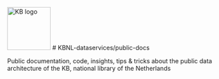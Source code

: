 <image alt="KB logo" scr="images/logos/KB_Nationale-Bibliotheek_Logo_RGB-Zwart-EN.jpg" width="100"/>
# KBNL-dataservices/public-docs

Public documentation, code, insights, tips & tricks about the public data architecture of the KB, national library of the Netherlands 

